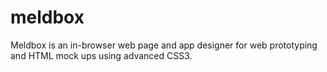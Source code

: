 meldbox
=======

Meldbox is an in-browser web page and app designer for web prototyping and HTML mock ups using advanced CSS3.
